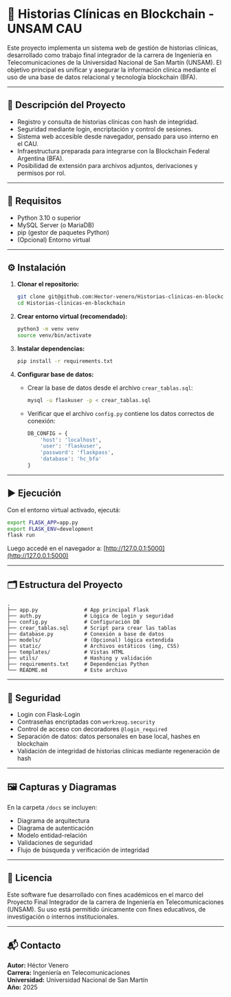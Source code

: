 # 🏥 Historias Clínicas en Blockchain - UNSAM CAU

Este proyecto implementa un sistema web de gestión de historias clínicas, desarrollado como trabajo final integrador de la carrera de Ingeniería en Telecomunicaciones de la Universidad Nacional de San Martín (UNSAM). El objetivo principal es unificar y asegurar la información clínica mediante el uso de una base de datos relacional y tecnología blockchain (BFA).

---

## 📌 Descripción del Proyecto

- Registro y consulta de historias clínicas con hash de integridad.
- Seguridad mediante login, encriptación y control de sesiones.
- Sistema web accesible desde navegador, pensado para uso interno en el CAU.
- Infraestructura preparada para integrarse con la Blockchain Federal Argentina (BFA).
- Posibilidad de extensión para archivos adjuntos, derivaciones y permisos por rol.

---

## 🧰 Requisitos

- Python 3.10 o superior
- MySQL Server (o MariaDB)
- pip (gestor de paquetes Python)
- (Opcional) Entorno virtual

---

## ⚙️ Instalación

1. **Clonar el repositorio:**

   ```bash
   git clone git@github.com:Hector-venero/Historias-clinicas-en-blockchain.git
   cd Historias-clinicas-en-blockchain
   ```

2. **Crear entorno virtual (recomendado):**

   ```bash
   python3 -m venv venv
   source venv/bin/activate
   ```

3. **Instalar dependencias:**

   ```bash
   pip install -r requirements.txt
   ```

4. **Configurar base de datos:**

   - Crear la base de datos desde el archivo `crear_tablas.sql`:

     ```bash
     mysql -u flaskuser -p < crear_tablas.sql
     ```

   - Verificar que el archivo `config.py` contiene los datos correctos de conexión:

     ```python
     DB_CONFIG = {
         'host': 'localhost',
         'user': 'flaskuser',
         'password': 'flaskpass',
         'database': 'hc_bfa'
     }
     ```

---

## ▶️ Ejecución

Con el entorno virtual activado, ejecutá:

```bash
export FLASK_APP=app.py
export FLASK_ENV=development
flask run
```

Luego accedé en el navegador a: [http://127.0.0.1:5000](http://127.0.0.1:5000)

---

## 🗂️ Estructura del Proyecto

```
.
├── app.py               # App principal Flask
├── auth.py              # Lógica de login y seguridad
├── config.py            # Configuración DB
├── crear_tablas.sql     # Script para crear las tablas
├── database.py          # Conexión a base de datos
├── models/              # (Opcional) lógica extendida
├── static/              # Archivos estáticos (img, CSS)
├── templates/           # Vistas HTML
├── utils/               # Hashing y validación
├── requirements.txt     # Dependencias Python
└── README.md            # Este archivo
```

---

## 🔐 Seguridad

- Login con Flask-Login
- Contraseñas encriptadas con `werkzeug.security`
- Control de acceso con decoradores `@login_required`
- Separación de datos: datos personales en base local, hashes en blockchain
- Validación de integridad de historias clínicas mediante regeneración de hash

---

## 🖼️ Capturas y Diagramas

En la carpeta `/docs` se incluyen:

- Diagrama de arquitectura
- Diagrama de autenticación
- Modelo entidad-relación
- Validaciones de seguridad
- Flujo de búsqueda y verificación de integridad

---

## 🪪 Licencia

Este software fue desarrollado con fines académicos en el marco del Proyecto Final Integrador de la carrera de Ingeniería en Telecomunicaciones (UNSAM). Su uso está permitido únicamente con fines educativos, de investigación o internos institucionales.

---

## 📬 Contacto

**Autor:** Héctor Venero  
**Carrera:** Ingeniería en Telecomunicaciones  
**Universidad:** Universidad Nacional de San Martín  
**Año:** 2025  
